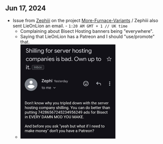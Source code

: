 ## Jun 17, 2024

- Issue from [Zephiii](https://github.com/zephiii) on the project [More-Furnace-Variants](https://github.com/LieOnLion/More-Furnace-Variants/issues/1) / Zephiii also sent LieOnLion an email. - `1:20 AM GMT + 1 // UK time`
  - Complaining about Bisect Hosting banners being "everywhere".
  - Saying that LieOnLion has a Patreon and I should "use/promote" that.
  - <img><img src="assets/2024.06.17/zephi_email.jpg" alt="zephi_email" width="300px">
